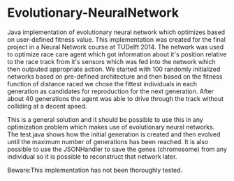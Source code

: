 Evolutionary-NeuralNetwork
==========================

Java implementation of evolutionary neural network which optimizes based on user-defined fitness value. This implementation was created for the final project in a Neural Network course at TUDelft 2014. The network was used to optimize race care agent which got information about it's position relative to the race track from it's sensors which was fed into the network which then outputed appropriate action. We started with 100 randomly initialized networks based on pre-defined architecture and then based on the fitness function of distance raced we chose the fittest individuals in each generation as candidates for reproduction for the next generation. After about 40 generations the agent was able to drive through the track without colliding at a decent speed.

This is a general solution and it should be possible to use this in any optimization problem which makes use of evolutionary neural networks. The test.java shows how the initial generation is created and then evolved until the maximum number of generations has been reached. It is also possible to use the JSONHandler to save the genes (chromosome) from any individual so it is possible to reconstruct that network later.

Beware:This implementation has not been thoroughly tested.
